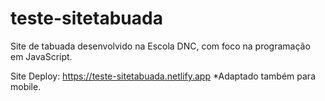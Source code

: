 # teste-sitetabuada
Site de tabuada desenvolvido na Escola DNC, com foco na programação em JavaScript.

Site Deploy: https://teste-sitetabuada.netlify.app
*Adaptado também para mobile. 

